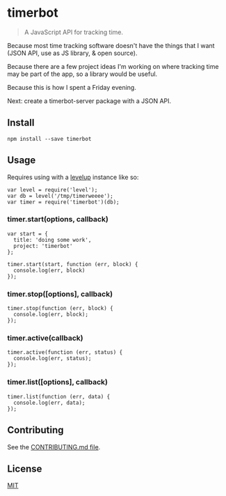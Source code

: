 # timerbot

> A JavaScript API for tracking time.

Because most time tracking software doesn't have the things that I want (JSON API, use as JS library, & open source).

Because there are a few project ideas I'm working on where tracking time may be part of the app, so a library would be useful.

Because this is how I spent a Friday evening.

Next: create a timerbot-server package with a JSON API.

## Install

```
npm install --save timerbot
```

## Usage

Requires using with a [levelup]() instance like so:

```
var level = require('level');
var db = level('/tmp/timerweeee');
var timer = require('timerbot')(db);
```

### timer.start(options, callback)

```
var start = { 
  title: 'doing some work', 
  project: 'timerbot' 
};

timer.start(start, function (err, block) {
  console.log(err, block)
});
```

### timer.stop([options], callback)

```
timer.stop(function (err, block) {
  console.log(err, block);
});
```

### timer.active(callback)

```
timer.active(function (err, status) {
  console.log(err, status);
});
```

### timer.list([options], callback)

```
timer.list(function (err, data) {
  console.log(err, data);
});
```

## Contributing

See the [CONTRIBUTING.md file](https://github.com/sethvincent/timerbot/blob/master/CONTRIBUTING.md).

## License

[MIT](https://github.com/sethvincent/timerbot/blob/master/LICENSE)